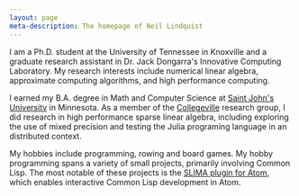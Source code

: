 ```yaml
---
layout: page
meta-description: The homepage of Neil Lindquist
---
```


I am a Ph.D. student at the University of Tennessee in Knoxville and a graduate research assistant in Dr. Jack Dongarra's Innovative Computing Laboratory.
My research interests include numerical linear algebra, approximate computing algorithms, and high performance computing.

I earned my B.A. degree in  Math and Computer Science at [Saint John's University](https://www.csbsju.edu/) in Minnesota.
As a member of the [Collegeville](http://github.com/Collegeville) research group, I did research in high performance sparse linear algebra, including exploring the use of mixed precision and testing the Julia programing language in an distributed context.

My hobbies include programming, rowing and board games.
My hobby programming spans a variety of small projects, primarily involving Common Lisp.
The most notable of these projects is the [SLIMA plugin for Atom](https://atom.io/packages/slima), which enables interactive Common Lisp development in Atom.
